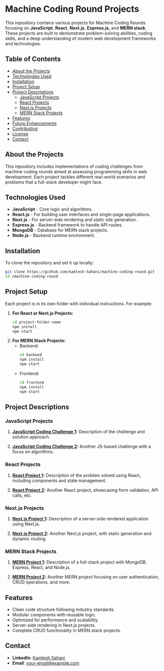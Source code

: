 # Machine Coding Round Projects

This repository contains various projects for Machine Coding Rounds focusing on **JavaScript**, **React**, **Next.js**, **Express.js**, and **MERN stack**. These projects are built to demonstrate problem-solving abilities, coding skills, and a deep understanding of modern web development frameworks and technologies.

## Table of Contents

- [About the Projects](#about-the-projects)
- [Technologies Used](#technologies-used)
- [Installation](#installation)
- [Project Setup](#project-setup)
- [Project Descriptions](#project-descriptions)
  - [JavaScript Projects](#javascript-projects)
  - [React Projects](#react-projects)
  - [Next.js Projects](#nextjs-projects)
  - [MERN Stack Projects](#mern-stack-projects)
- [Features](#features)
- [Future Enhancements](#future-enhancements)
- [Contributing](#contributing)
- [License](#license)
- [Contact](#contact)

## About the Projects

This repository includes implementations of coding challenges from machine coding rounds aimed at assessing programming skills in web development. Each project tackles different real-world scenarios and problems that a full-stack developer might face.

## Technologies Used

- **JavaScript** - Core logic and algorithms.
- **React.js** - For building user interfaces and single-page applications.
- **Next.js** - For server-side rendering and static site generation.
- **Express.js** - Backend framework to handle API routes.
- **MongoDB** - Database for MERN stack projects.
- **Node.js** - Backend runtime environment.

## Installation

To clone the repository and set it up locally:

```bash
git clone https://github.com/kamlesh-Sahani/machine-coding-round.git
cd /machine-coding-round
```

## Project Setup

Each project is in its own folder with individual instructions. For example:

1. **For React or Next.js Projects:**
    ```bash
    cd project-folder-name
    npm install
    npm start
    ```
2. **For MERN Stack Projects:**
    - Backend:
      ```bash
      cd backend
      npm install
      npm start
      ```
    - Frontend:
      ```bash
      cd frontend
      npm install
      npm start
      ```

## Project Descriptions

### JavaScript Projects

1. **[JavaScript Coding Challenge 1](link-to-project-folder):**
   Description of the challenge and solution approach.

2. **[JavaScript Coding Challenge 2](link-to-project-folder):**
   Another JS-based challenge with a focus on algorithms.

### React Projects

1. **[React Project 1](link-to-project-folder):**
   Description of the problem solved using React, including components and state management.

2. **[React Project 2](link-to-project-folder):**
   Another React project, showcasing form validation, API calls, etc.

### Next.js Projects

1. **[Next.js Project 1](link-to-project-folder):**
   Description of a server-side rendered application using Next.js.

2. **[Next.js Project 2](link-to-project-folder):**
   Another Next.js project, with static generation and dynamic routing.

### MERN Stack Projects

1. **[MERN Project 1](link-to-project-folder):**
   Description of a full-stack project with MongoDB, Express, React, and Node.js.

2. **[MERN Project 2](link-to-project-folder):**
   Another MERN project focusing on user authentication, CRUD operations, and more.

## Features

- Clean code structure following industry standards.
- Modular components with reusable logic.
- Optimized for performance and scalability.
- Server-side rendering in Next.js projects.
- Complete CRUD functionality in MERN stack projects.


## Contact
- **LinkedIn**: [Kamlesh Sahani](https://www.linkedin.com/in/kamlesh-sahani-692ab7247/)
- **Email**: your-email@example.com
